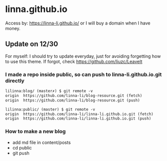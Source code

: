 # linna.github.io

Access by: https://linna-li.github.io/ or I will buy a domain when I have money.

## Update on 12/30
For myself: I should try to update everyday, just for avoiding forgetting how to use this theme. If forgot, check https://github.com/liuzc/LeaveIt

### I made a repo inside public, so can push to linna-li.github.io.git directly

```md
lilinna:blog/ (master✗) $ git remote -v                                                                                                                                                [13:24:56]
origin	https://github.com/linna-li/blog-resource.git (fetch)
origin	https://github.com/linna-li/blog-resource.git (push)

lilinna:public/ (master) $ git remote -v                                                                                                                                               [13:25:17]
origin	https://github.com/linna-li/linna-li.github.io.git (fetch)
origin	https://github.com/linna-li/linna-li.github.io.git (push)

```

### How to make a new blog

* add md file in content/posts
* cd public
* git push
  